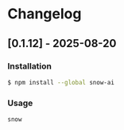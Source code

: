# Changelog

## [0.1.12] - 2025-08-20

### Installation

```bash
$ npm install --global snow-ai
```

### Usage

```bash
snow
```
